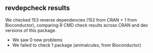 ## revdepcheck results

We checked 153 reverse dependencies (152 from CRAN + 1 from Bioconductor), comparing R CMD check results across CRAN and dev versions of this package.

 * We saw 0 new problems
 * We failed to check 1 package (animalcules, from Bioconductor)

